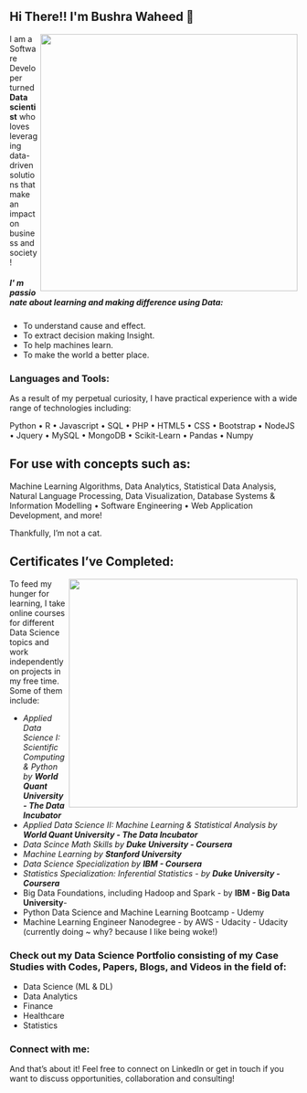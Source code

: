 ## Hi There!! I'm Bushra Waheed 👋

<img align="right" width="450" height="450" src="https://user-images.githubusercontent.com/20420538/126275044-19ac83cb-d7c6-4ae0-b98b-7618f8f7e89c.jpg">  I am a Software Developer turned **Data scientist** who loves leveraging data-driven solutions that make an impact on business and society!

##### I' m passionate about learning and making difference using Data: 

* To understand cause and effect.
* To extract decision making Insight.
* To help machines learn.
* To make the world a better place.

### Languages and Tools:

As a result of my perpetual curiosity, I have practical experience with a wide range of technologies including:

Python • R  • Javascript • SQL • PHP • HTML5 • CSS • Bootstrap • NodeJS • Jquery • MySQL • MongoDB • Scikit-Learn  • Pandas • Numpy

## For use with concepts such as:

Machine Learning Algorithms, Data Analytics, Statistical Data Analysis, Natural Language Processing, Data Visualization, Database Systems & Information Modelling • Software Engineering • Web Application Development, and more!

Thankfully, I’m not a cat.

## Certificates I’ve Completed:


<img align="right" width="400" height="400" src="https://user-images.githubusercontent.com/20420538/126286945-5e0d6163-9378-4cbe-a095-1d70d4cd1046.jpg">To feed my hunger for learning, I take online courses for different Data Science topics and work independently on projects in my free time. 
Some of them include:

* _Applied Data Science I: Scientific Computing & Python by **World Quant University - The Data Incubator**_ 
* _Applied Data Science II: Machine Learning & Statistical Analysis by **World Quant University - The Data Incubator**_ 
* _Data Scince Math Skills by **Duke University - Coursera**_
* _Machine Learning by **Stanford University**_
* _Data Science Specialization by **IBM - Coursera**_
* _Statistics Specialization: Inferential Statistics - by **Duke University - Coursera**_
* Big Data Foundations, including Hadoop and Spark - by **IBM - Big Data University**-
* Python Data Science and Machine Learning Bootcamp - Udemy
* Machine Learning Engineer Nanodegree - by AWS - Udacity - Udacity (currently doing ~ why? because I like being woke!)

### Check out my Data Science Portfolio consisting of my Case Studies with Codes, Papers, Blogs, and Videos in the field of:

* Data Science (ML & DL)
* Data Analytics
* Finance
* Healthcare
* Statistics

### Connect with me:

And that’s about it! Feel free to connect on LinkedIn or get in touch if you want to discuss opportunities, collaboration and consulting!

<!--
**expertbushra/expertbushra** is a ✨ _special_ ✨ repository because its `README.md` (this file) appears on your GitHub profile.


Here are some ideas to get you started:

- 🔭 I’m currently working on ...
- 🌱 I’m currently learning ...
- 👯 I’m looking to collaborate on ...
- 🤔 I’m looking for help with ...
- 💬 Ask me about ...
- 📫 How to reach me: ...
- 😄 Pronouns: ...
- ⚡ Fun fact: ...
-->
